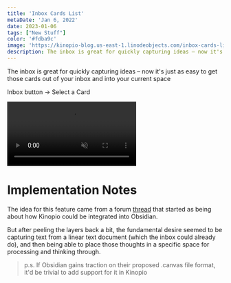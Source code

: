 ```yaml
---
title: 'Inbox Cards List'
metaDate: 'Jan 6, 2022'
date: 2023-01-06
tags: ["New Stuff"]
color: '#fdba9c'
image: 'https://kinopio-blog.us-east-1.linodeobjects.com/inbox-cards-list-thumbnail-2.png'
description: The inbox is great for quickly capturing ideas – now it's just as easy to get those cards out of your inbox and into your current space
---
```


The inbox is great for quickly capturing ideas – now it's just as easy to get those cards out of your inbox and into your current space

Inbox button → Select a Card

<p>
<video class="wide" autoplay loop muted playsinline>
  <source src="https://updates.kinopio.club/inbox-cards-list-2.mp4">
</video>
</p>

# Implementation Notes

The idea for this feature came from a forum [thread](https://club.kinopio.club/t/how-to-combine-kinopio-and-obsidianmd/1040/33) that started as being about how Kinopio could be integrated into Obsidian.

But after peeling the layers back a bit, the fundamental desire seemed to be capturing text from a linear text document (which the inbox could already do), and then being able to place those thoughts in a specific space for processing and thinking through.

> p.s. If Obsidian gains traction on their proposed .canvas file format, it'd be trivial to add support for it in Kinopio
